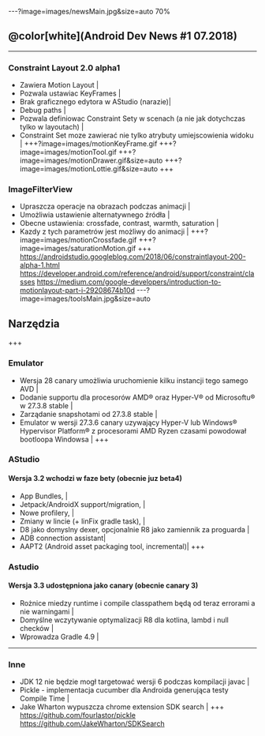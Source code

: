 ---?image=images/newsMain.jpg&size=auto 70%
## @color[white](Android Dev News #1 07.2018)

---
### Constraint Layout 2.0 alpha1
- Zawiera Motion Layout |
- Pozwala ustawiac KeyFrames |
- Brak graficznego edytora w AStudio (narazie)|
- Debug paths |
- Pozwala definiowac Constraint Sety w scenach (a nie jak dotychczas tylko w layoutach) |
- Constraint Set moze zawierać nie tylko atrybuty umiejscowienia widoku |
+++?image=images/motionKeyFrame.gif
+++?image=images/motionTool.gif
+++?image=images/motionDrawer.gif&size=auto
+++?image=images/motionLottie.gif&size=auto
+++
### ImageFilterView
- Upraszcza operacje na obrazach podczas animacji |
- Umożliwia ustawienie alternatywnego źródła |
- Obecne ustawienia: crossfade, contrast, warmth, saturation |
- Kazdy z tych parametrów jest możliwy do animacji |
+++?image=images/motionCrossfade.gif
+++?image=images/saturationMotion.gif
+++
https://androidstudio.googleblog.com/2018/06/constraintlayout-200-alpha-1.html
https://developer.android.com/reference/android/support/constraint/classes
https://medium.com/google-developers/introduction-to-motionlayout-part-i-29208674b10d
---?image=images/toolsMain.jpg&size=auto
## Narzędzia
+++
### Emulator
- Wersja 28 canary umożliwia uruchomienie kilku instancji tego samego AVD |
- Dodanie supportu dla procesorów AMD® oraz Hyper-V® od Microsoftu® w 27.3.8 stable |
- Zarządanie snapshotami od 27.3.8 stable |
- Emulator w wersji 27.3.6 canary uzywający Hyper-V lub Windows® Hypervisor Platform® z procesorami AMD Ryzen czasami powodował bootloopa Windowsa |
+++
### AStudio
#### Wersja 3.2 wchodzi w faze bety (obecnie juz beta4)
 - App Bundles, |
 - Jetpack/AndroidX support/migration, |
 - Nowe profilery, |
 - Zmiany w lincie (+ linFix gradle task), |
 - D8 jako domyslny dexer, opcjonalnie R8 jako zamiennik za proguarda |
 - ADB connection assistant|
 - AAPT2 (Android asset packaging tool, incremental)|
+++
### Astudio
#### Wersja 3.3 udostępniona jako canary (obecnie canary 3)
- Rożnice miedzy runtime i compile classpathem będą od teraz errorami a nie warningami |
- Domyślne wczytywanie optymalizacji R8 dla kotlina, lambd i null checków |
- Wprowadza Gradle 4.9 |

---
### Inne
- JDK 12 nie będzie mogł targetować wersji 6 podczas kompilacji javac |
- Pickle - implementacja cucumber dla Androida generująca testy Compile Time |
- Jake Wharton wypuszcza chrome extension SDK search |
+++
https://github.com/fourlastor/pickle
https://github.com/JakeWharton/SDKSearch
